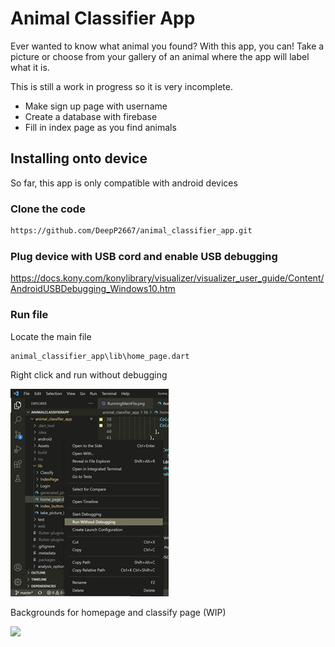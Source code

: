 # Animal Classifier App

Ever wanted to know what animal you found? With this app, you can! Take a picture or choose from your gallery of an animal where the app will label what it is. 

This is still a work in progress so it is very incomplete.

- Make sign up page with username
- Create a database with firebase
- Fill in index page as you find animals

## Installing onto device

So far, this app is only compatible with android devices

### Clone the code  

```bash
https://github.com/DeepP2667/animal_classifier_app.git
```

### Plug device with USB cord and enable USB debugging 
https://docs.kony.com/konylibrary/visualizer/visualizer_user_guide/Content/AndroidUSBDebugging_Windows10.htm

### Run file

Locate the main file
```
animal_classifier_app\lib\home_page.dart
```
Right click and run without debugging

![](https://github.com/DeepP2667/animal_classifier_app/blob/master/github_assets/RunningMainFile.png)

Backgrounds for homepage and classify page (WIP)

![](https://github.com/DeepP2667/animal_classifier_app/blob/master/github_assets/HomePage.png)
